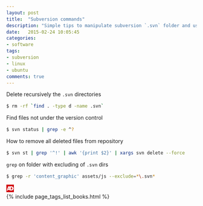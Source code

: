 ```yaml
---
layout: post
title:  "Subversion commands"
description: "Simple tips to manipulate subversion `.svn` folder and useful commands"
date:   2015-02-24 10:05:45
categories:
- software
tags:
- subversion
- linux
- ubuntu
comments: true
---
```


Delete recursively the `.svn` directories

```bash
$ rm -rf `find . -type d -name .svn`
```

Find files not under the version control

```bash
$ svn status | grep -e ^?
```

How to remove all deleted files from repository

```bash
$ svn st | grep '^!' | awk '{print $2}' | xargs svn delete --force
```

`grep` on folder with excluding of `.svn` dirs

```bash
$ grep -r 'content_graphic' assets/js --exclude=*\.svn*
```

<div>
  <img id="ads_logo" alt="ads" src="/public/images/ads.png" style="max-width: 20px;" />
  <div class="image-grid">
    {% include page_tags_list_books.html %}
  </div>
</div>

